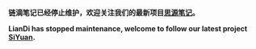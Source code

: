 **链滴笔记已经停止维护，欢迎关注我们的最新项目[思源笔记](https://github.com/siyuan-note/siyuan)。**

**LianDi has stopped maintenance, welcome to follow our latest project [SiYuan](https://github.com/siyuan-note/siyuan).**
